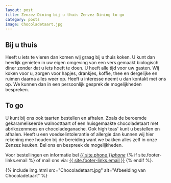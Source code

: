 ```yaml
---
layout: post
title: Zenzez Dining bij u thuis Zenzez Dining to go
category: posts
image: Chocoladetaart.jpg
---
```


## Bij u thuis
Heeft u iets te vieren  dan komen wij graag bij u thuis koken. U kunt dan heerlijk genieten in uw eigen omgeving van een vers gemaakt biologisch diner zonder dat u iets hoeft te doen.  U heeft alle tijd voor uw gasten. Wij koken voor u, zorgen voor hapjes, drankjes, koffie, thee en dergelijke  en ruimen daarna alles weer op. Heeft u interesse neemt u dan kontakt met ons op. We kunnen dan in een persoonlijk gesprek de mogelijkheden bespreken.

## To go
U kunt bij ons ook taarten bestellen en afhalen. Zoals de beroemde gekarameliseerde walnoottaart of een huisgemaakte chocoladetaart met abrikozenmoes en chocoladeganache. Ook high teas' kunt u bestellen en afhalen. Heeft u een voedselintolerantie of allergie dan kunnen wij hier rekening mee houden bij de bereiding want we bakken alles zelf in onze Zenzez keuken. Bel ons en bespreek de mogelijkheden.


Voor bestellingen en informatie bel <a href="tel:{{ site:phone }}">{{ site.phone }}</a><a href="tel:{{ site:phone }}"><i class="w3-margin-left material-icons">phone</i></a> {% if site.footer-links.email %}
of mail ons via: <a href="mailto:{{ site.footer-links.email }}?Subject=Information" target="_top">{{ site.footer-links.email }}</a>
{% endif %}.

{% include img.html src="Chocoladetaart.jpg" alt="Afbeelding van Chocoladetaart" %}
